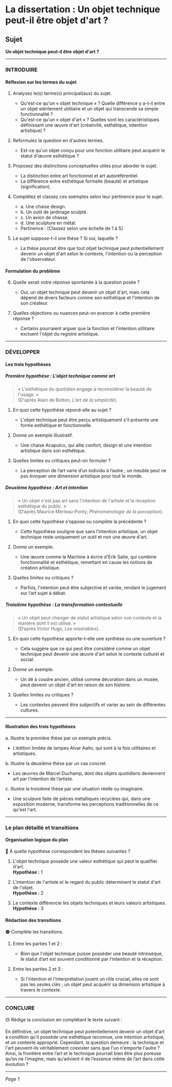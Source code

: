 # La dissertation : Un objet technique peut-il être objet d'art ?

## Sujet
**Un objet technique peut-il être objet d'art ?**

---

### INTRODUIRE

#### Réflexion sur les termes du sujet

1. Analysez le(s) terme(s) principal(aux) du sujet.  
   - Qu'est-ce qu'un « objet technique » ? Quelle différence y a-t-il entre un objet stérilement utilitaire et un objet qui transcende sa simple fonctionnalité ?
   - Qu'est-ce qu'un « objet d'art » ? Quelles sont les caractéristiques définissant une œuvre d'art (créativité, esthétique, intention artistique) ?

2. Reformulez la question en d'autres termes.  
   - Est-ce qu'un objet conçu pour une fonction utilitaire peut acquérir le statut d'œuvre esthétique ?

3. Proposez des distinctions conceptuelles utiles pour aborder le sujet.  
   - La distinction entre art fonctionnel et art autoréférentiel. 
   - La différence entre esthétique formelle (beauté) et artistique (signification).

4. Complétez et classez ces exemples selon leur pertinence pour le sujet.  
   - a. Une chaise design.  
   - b. Un outil de jardinage sculpté.  
   - c. Un avion de chasse.  
   - d. Une sculpture en métal.  
   - Pertinence : [Classez selon une échelle de 1 à 5]

5. Le sujet suppose-t-il une thèse ? Si oui, laquelle ?  
   - La thèse pourrait être que tout objet technique peut potentiellement devenir un objet d'art selon le contexte, l'intention ou la perception de l'observateur.

#### Formulation du problème

6. Quelle serait votre réponse spontanée à la question posée ?  
   - Oui, un objet technique peut devenir un objet d'art, mais cela dépend de divers facteurs comme son esthétique et l'intention de son créateur.

7. Quelles objections ou nuances peut-on avancer à cette première réponse ?  
   - Certains pourraient arguer que la fonction et l'intention utilitaire excluent l'objet du registre artistique.

---

### DÉVELOPPER

#### Les trois hypothèses

##### Première hypothèse : L'objet technique comme art

> « L'esthétique du quotidien engage à reconsidérer la beauté de l'usage. »  
> (D'après Alain de Botton, *L'art de la simplicité*).

1. En quoi cette hypothèse répond-elle au sujet ?  
   - L'objet technique peut être perçu artistiquement s'il présente une forme esthétique et fonctionnelle.

2. Donne un exemple illustratif.  
   - Une chaise Acapulco, qui allie confort, design et une intention artistique dans son esthétique.

3. Quelles limites ou critiques peut-on formuler ?  
   - La perception de l’art varie d’un individu à l’autre ; un meuble peut ne pas évoquer une dimension artistique pour tout le monde.

##### Deuxième hypothèse : Art et intention

> « Un objet n'est pas art sans l'intention de l'artiste et la réception esthétique du public. »  
> (D’après Maurice Merleau-Ponty, *Phénoménologie de la perception*).

1. En quoi cette hypothèse s'oppose ou complète la précédente ?  
   - Cette hypothèse souligne que sans l’intention artistique, un objet technique reste uniquement un outil et non une œuvre d'art.

2. Donne un exemple.  
   - Une œuvre comme la Machine à écrire d'Erik Satie, qui combine fonctionnalité et esthétique, remettant en cause les notions de création artistique.

3. Quelles limites ou critiques ?  
   - Parfois, l'intention peut être subjective et variée, rendant le jugement sur l’art sujet à débat.

##### Troisième hypothèse : La transformation contextuelle

> « Un objet peut changer de statut artistique selon son contexte et la manière dont il est utilisé. »  
> (D’après Victor Hugo, *Les misérables*).

1. En quoi cette hypothèse apporte-t-elle une synthèse ou une ouverture ?  
   - Cela suggère que ce qui peut être considéré comme un objet technique peut devenir une œuvre d'art selon le contexte culturel et social.

2. Donne un exemple.  
   - Un dé à coudre ancien, utilisé comme décoration dans un musée, peut devenir un objet d'art en raison de son histoire.

3. Quelles limites ou critiques ?  
   - Les contextes peuvent être subjectifs et varier au sein de différentes cultures.

---

#### Illustration des trois hypothèses

a. Illustre la première thèse par un exemple précis.  
   - L’édition limitée de lampes Alvar Aalto, qui sont à la fois utilitaires et artistiques.

b. Illustre la deuxième thèse par un cas concret.  
   - Les œuvres de Marcel Duchamp, dont des objets quotidiens deviennent art par l’intention de l’artiste.

c. Illustre la troisième thèse par une situation réelle ou imaginaire.  
   - Une sculpure faite de pièces métalliques recyclées qui, dans une exposition moderne, transforme les perceptions traditionnelles de ce qu'est l'art.

---

### Le plan détaillé et transitions

#### Organisation logique du plan

🔴 À quelle hypothèse correspondent les thèses suivantes ?

1. L'objet technique possède une valeur esthétique qui peut le qualifier d'art.  
   **Hypothèse :** 1

2. L'intention de l'artiste et le regard du public déterminent le statut d'art de l'objet.  
   **Hypothèse :** 2

3. Le contexte différencie les objets techniques et leurs valeurs artistiques.  
   **Hypothèse :** 3

#### Rédaction des transitions

🟠 Complète les transitions.

1. Entre les parties 1 et 2 :  
   - Bien que l'objet technique puisse posséder une beauté intrinsèque, le statut d’art est souvent conditionné par l'intention et la réception.

2. Entre les parties 2 et 3 :  
   - Si l'intention et l'interprétation jouent un rôle crucial, elles ne sont pas les seules clés ; un objet peut acquérir sa dimension artistique à travers le contexte.

---

### CONCLURE

🟡 Rédige la conclusion en complétant le texte suivant :

En définitive, un objet technique peut potentiellement devenir un objet d'art à condition qu'il possède une esthétique reconnue, une intention artistique, et un contexte approprié. Cependant, la question demeure : la technique et l'art peuvent-ils véritablement coexister sans que l'un n'emporte l'autre ? Ainsi, la frontière entre l’art et le technique pourrait bien être plus poreuse qu’on ne l’imagine, mais qu’advient-il de l’essence même de l’art dans cette évolution ?

--- 

*Page 1*